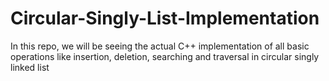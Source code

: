 # Circular-Singly-List-Implementation
In this repo, we will be seeing the actual C++ implementation of all basic operations like insertion, deletion, searching and traversal in circular singly linked list
